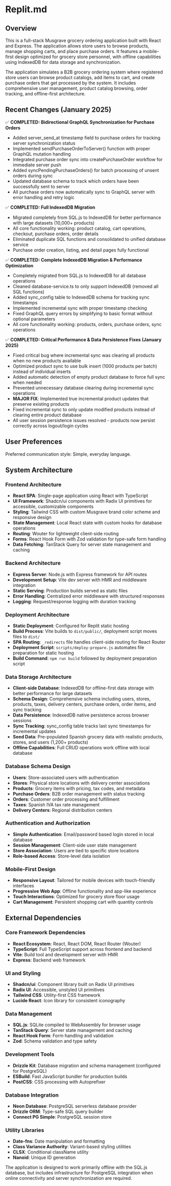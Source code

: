 # Replit.md

## Overview

This is a full-stack Musgrave grocery ordering application built with React and Express. The application allows store users to browse products, manage shopping carts, and place purchase orders. It features a mobile-first design optimized for grocery store personnel, with offline capabilities using IndexedDB for data storage and synchronization.

The application simulates a B2B grocery ordering system where registered store users can browse product catalogs, add items to cart, and create purchase orders that get processed by the system. It includes comprehensive user management, product catalog browsing, order tracking, and offline-first architecture.

## Recent Changes (January 2025)

✅ **COMPLETED: Bidirectional GraphQL Synchronization for Purchase Orders**
- Added server_send_at timestamp field to purchase orders for tracking server synchronization status
- Implemented sendPurchaseOrderToServer() function with proper GraphQL mutation handling
- Integrated purchase order sync into createPurchaseOrder workflow for immediate server push
- Added syncPendingPurchaseOrders() for batch processing of unsent orders during sync
- Updated database schema to track which orders have been successfully sent to server
- All purchase orders now automatically sync to GraphQL server with error handling and retry logic

✅ **COMPLETED: Full IndexedDB Migration**
- Migrated completely from SQL.js to IndexedDB for better performance with large datasets (10,000+ products)
- All core functionality working: product catalog, cart operations, checkout, purchase orders, order details
- Eliminated duplicate SQL functions and consolidated to unified database service
- Purchase order creation, listing, and detail pages fully functional

✅ **COMPLETED: Complete IndexedDB Migration & Performance Optimization**
- Completely migrated from SQL.js to IndexedDB for all database operations
- Cleaned database-service.ts to only support IndexedDB (removed all SQL functions)
- Added sync_config table to IndexedDB schema for tracking sync timestamps
- Implemented incremental sync with proper timestamp checking
- Fixed GraphQL query errors by simplifying to basic format without optional parameters
- All core functionality working: products, orders, purchase orders, sync operations

✅ **COMPLETED: Critical Performance & Data Persistence Fixes (January 2025)**
- Fixed critical bug where incremental sync was clearing all products when no new products available
- Optimized product sync to use bulk insert (1000 products per batch) instead of individual inserts
- Added automatic detection of empty product database to force full sync when needed
- Prevented unnecessary database clearing during incremental sync operations
- **MAJOR FIX**: Implemented true incremental product updates that preserve existing products
- Fixed incremental sync to only update modified products instead of clearing entire product database
- All user session persistence issues resolved - products now persist correctly across logout/login cycles

## User Preferences

Preferred communication style: Simple, everyday language.

## System Architecture

### Frontend Architecture
- **React SPA**: Single-page application using React with TypeScript
- **UI Framework**: Shadcn/ui components with Radix UI primitives for accessible, customizable components
- **Styling**: Tailwind CSS with custom Musgrave brand color scheme and responsive design
- **State Management**: Local React state with custom hooks for database operations
- **Routing**: Wouter for lightweight client-side routing
- **Forms**: React Hook Form with Zod validation for type-safe form handling
- **Data Fetching**: TanStack Query for server state management and caching

### Backend Architecture
- **Express Server**: Node.js with Express framework for API routes
- **Development Setup**: Vite dev server with HMR and middleware integration
- **Static Serving**: Production builds served as static files
- **Error Handling**: Centralized error middleware with structured responses
- **Logging**: Request/response logging with duration tracking

### Deployment Architecture
- **Static Deployment**: Configured for Replit static hosting
- **Build Process**: Vite builds to `dist/public/`, deployment script moves files to `dist/`
- **SPA Routing**: `_redirects` file handles client-side routing for React Router
- **Deployment Script**: `scripts/deploy-prepare.js` automates file preparation for static hosting
- **Build Command**: `npm run build` followed by deployment preparation script

### Data Storage Architecture
- **Client-side Database**: IndexedDB for offline-first data storage with better performance for large datasets
- **Schema Design**: Comprehensive schema including users, stores, products, taxes, delivery centers, purchase orders, order items, and sync tracking
- **Data Persistence**: IndexedDB native persistence across browser sessions
- **Sync Tracking**: sync_config table tracks last sync timestamps for incremental updates
- **Seed Data**: Pre-populated Spanish grocery data with realistic products, stores, and users (1,200+ products)
- **Offline Capabilities**: Full CRUD operations work offline with local database

### Database Schema Design
- **Users**: Store-associated users with authentication
- **Stores**: Physical store locations with delivery center associations
- **Products**: Grocery items with pricing, tax codes, and metadata
- **Purchase Orders**: B2B order management with status tracking
- **Orders**: Customer order processing and fulfillment
- **Taxes**: Spanish IVA tax rate management
- **Delivery Centers**: Regional distribution centers

### Authentication and Authorization
- **Simple Authentication**: Email/password based login stored in local database
- **Session Management**: Client-side user state management
- **Store Association**: Users are tied to specific store locations
- **Role-based Access**: Store-level data isolation

### Mobile-First Design
- **Responsive Layout**: Tailored for mobile devices with touch-friendly interfaces
- **Progressive Web App**: Offline functionality and app-like experience
- **Touch Interactions**: Optimized for grocery store floor usage
- **Cart Management**: Persistent shopping cart with quantity controls

## External Dependencies

### Core Framework Dependencies
- **React Ecosystem**: React, React DOM, React Router (Wouter)
- **TypeScript**: Full TypeScript support across frontend and backend
- **Vite**: Build tool and development server with HMR
- **Express**: Backend web framework

### UI and Styling
- **Shadcn/ui**: Component library built on Radix UI primitives
- **Radix UI**: Accessible, unstyled UI primitives
- **Tailwind CSS**: Utility-first CSS framework
- **Lucide React**: Icon library for consistent iconography

### Data Management
- **SQL.js**: SQLite compiled to WebAssembly for browser usage
- **TanStack Query**: Server state management and caching
- **React Hook Form**: Form handling and validation
- **Zod**: Schema validation and type safety

### Development Tools
- **Drizzle Kit**: Database migration and schema management (configured for PostgreSQL)
- **ESBuild**: Fast JavaScript bundler for production builds
- **PostCSS**: CSS processing with Autoprefixer

### Database Integration
- **Neon Database**: PostgreSQL serverless database provider
- **Drizzle ORM**: Type-safe SQL query builder
- **Connect PG Simple**: PostgreSQL session store

### Utility Libraries
- **Date-fns**: Date manipulation and formatting
- **Class Variance Authority**: Variant-based styling utilities
- **CLSX**: Conditional className utility
- **Nanoid**: Unique ID generation

The application is designed to work primarily offline with the SQL.js database, but includes infrastructure for PostgreSQL integration when online connectivity and server synchronization are required.